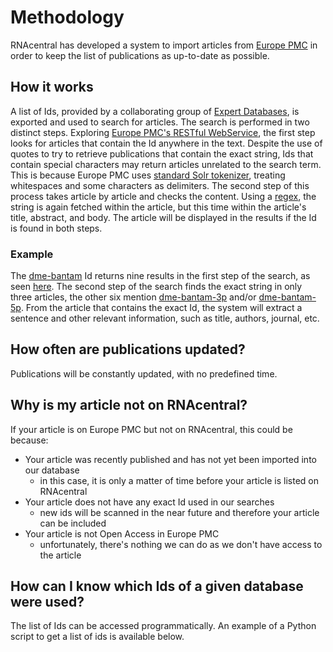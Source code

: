 
# Methodology

RNAcentral has developed a system to import articles from [Europe PMC](https://europepmc.org) in order to keep the 
list of publications as up-to-date as possible. 

## How it works

A list of Ids, provided by a collaborating group of [Expert Databases](/expert-databases), is exported and used to 
search for articles. The search is performed in two distinct steps. 
Exploring [Europe PMC's RESTful WebService](https://europepmc.org/RestfulWebService), the first step looks for articles 
that contain the Id anywhere in the text. Despite the use of quotes to try to retrieve publications that contain the 
exact string, Ids that contain special characters may return articles unrelated to the search term. This is because 
Europe PMC uses [standard Solr tokenizer](https://solr.apache.org/guide/6_6/tokenizers.html#Tokenizers-StandardTokenizer), 
treating whitespaces and some characters as delimiters. The second step of this process takes article by article and 
checks the content. Using a [regex](https://en.wikipedia.org/wiki/Regular_expression), the string is again fetched 
within the article, but this time within the article's title, abstract, and body. The article will be displayed in the 
results if the Id is found in both steps.

### Example

The [dme-bantam](/rna/URS00002F21DA/7227) Id returns nine results in the first 
step of the search, as seen [here](https://europepmc.org/search?query=%22dme-bantam%22%20AND%20%22rna%22%20AND%20IN_EPMC%3AY%20AND%20OPEN_ACCESS%3AY%20AND%20NOT%20SRC%3APPR).
The second step of the search finds the exact string in only three articles, the other six mention 
[dme-bantam-3p](/rna/URS00004E9E38/7227) and/or [dme-bantam-5p](/rna/URS000055786A/7227). From the article that contains
the exact Id, the system will extract a sentence and other relevant information, such as title, authors, journal, etc.

## How often are publications updated?

Publications will be constantly updated, with no predefined time.

## Why is my article not on RNAcentral?

If your article is on Europe PMC but not on RNAcentral, this could be because:

* Your article was recently published and has not yet been imported into our database
  * in this case, it is only a matter of time before your article is listed on RNAcentral
* Your article does not have any exact Id used in our searches
  * new ids will be scanned in the near future and therefore your article can be included 
* Your article is not Open Access in Europe PMC
  * unfortunately, there's nothing we can do as we don't have access to the article

## How can I know which Ids of a given database were used?

The list of Ids can be accessed programmatically. An example of a Python script to get a list of ids is available 
below.
